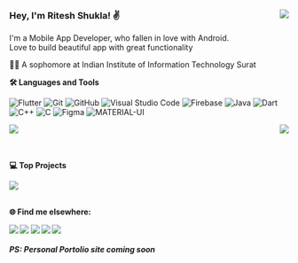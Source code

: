 ### Hey, I'm Ritesh Shukla! ✌️ <img align="right" src="https://komarev.com/ghpvc/?username=ritesh-amit&style=plastic&color=blue" />


<p>I'm a Mobile App Developer, who fallen in love with Android.</br> Love to build beautiful app with great functionality</p>

🧑‍🎓  A sophomore at Indian Institute of Information Technology Surat

<b>🛠️ Languages and Tools</b>

![Flutter](https://img.shields.io/badge/Flutter%20-222222.svg?&style=flat&logo=flutter&logoColor=2cb7f6)
![Git](https://img.shields.io/badge/-Git-222222?style=flat&logo=git&logoColor=F05032)
![GitHub](https://img.shields.io/badge/-GitHub-222222?style=flat&logo=github&logoColor=FFFFFF)
![Visual Studio Code](https://img.shields.io/badge/-VSCode-222222?style=flat&logo=visual-studio-code&logoColor=007ACC)
![Firebase](https://img.shields.io/badge/Firebase%20-222222.svg?&style=flat&logo=firebase&logoColor=yellow)
![Java](https://img.shields.io/badge/Java%20-222222.svg?&style=flat&logo=java&logoColor=red)
![Dart](https://img.shields.io/badge/Dart%20-222222.svg?&style=flat&logo=dart&logoColor=2cb7f6)
![C++](https://img.shields.io/badge/C%2B%2B-222222?style=flat&logo=c%2B%2B&logoColor=00599C)
![C](https://img.shields.io/badge/C-222222?style=flat&logo=c&logoColor=00599C)
![Figma](https://img.shields.io/badge/-Figma-222222?style=flat&logo=figma&logoColor=white)
![MATERIAL-UI](https://img.shields.io/badge/-Material%20UI-222222?style=flat&logo=material-ui&logoColor=2196f3)

<div>
  <img  align="center" src="https://readme-stats-cfgj2cxdy.vercel.app/api?username=ritesh-amit&count_private=true&show_icons=true&theme=algolia&include_all_commits=true" />


  <img align="right" src="https://readme-stats-cfgj2cxdy.vercel.app/api/top-langs/?username=ritesh-amit&hide=c%2B%2B,swift,javascript&theme=algolia&la" />
</div>

</br>
</br>

<b>💻 Top Projects</b>

<a href="https://github.com/surajsisodia/GlowCal-Flutter-GDSC-2021">
<img src="https://github-readme-stats.vercel.app/api/pin/?username=surajsisodia&repo=GlowCal-Flutter-GDSC-2021&theme=algolia" />
</a>
</br>
</br>

<b>🌐 Find me elsewhere:<b>

<a href="https://www.linkedin.com/in/ss26/">
<img src="https://img.shields.io/badge/LinkedIn-0077b5?style=for-the-badge&logo=linkedin&logoColor=white" /></a>
<a href="https://www.instagram.com/the.hustler___/">
<img src="https://img.shields.io/badge/Instagram-E4405F?style=for-the-badge&logo=instagram&logoColor=white" /></a>
<a href="https://twitter.com/marcos_suraj">
<img src="https://img.shields.io/badge/Twitter-1da1f2?style=for-the-badge&logo=twitter&logoColor=white" /></a>
<a href="https://www.facebook.com/suraj26sisodia/">
<img src="https://img.shields.io/badge/Facebook-2d88ff?style=for-the-badge&logo=facebook&logoColor=white" /></a>
<a href="mailto:sisodiasuraj2000@gmail.com">
<img src="https://img.shields.io/badge/Gmail-d14836?style=for-the-badge&logo=gmail&logoColor=white" /></a>





</br>
</br>
<i>PS: Personal Portolio site coming soon</i>
